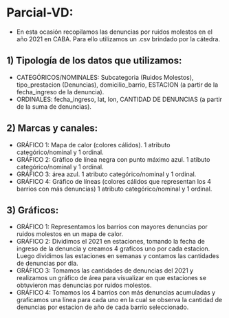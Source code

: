 # Parcial-VD:
- En esta ocasión recopilamos las denuncias por ruidos molestos en el año 2021 en CABA. Para ello utilizamos un .csv brindado por la cátedra.

## 1) Tipología de los datos que utilizamos:

- CATEGÓRICOS/NOMINALES: Subcategoria (Ruidos Molestos), tipo_prestacion (Denuncias), domicilio_barrio, ESTACION (a partir de la fecha_ingreso de la denuncia).
- ORDINALES: fecha_ingreso, lat, lon, CANTIDAD DE DENUNCIAS (a partir de la suma de denuncias).

## 2) Marcas y canales:

- GRÁFICO 1: Mapa de calor (colores cálidos). 1 atributo categórico/nominal y 1 ordinal.
- GRÁFICO 2: Gráfico de línea negra con punto máximo azul. 1 atibuto categórico/nominal y 1 ordinal.
- GRÁFICO 3: área azul. 1 atributo categórico/nominal y 1 ordinal.
- GRÁFICO 4: Gráfico de líneas (colores cálidos que representan los 4 barrios con más denuncias) 1 atributo categórico/nominal y 1 ordinal.

## 3) Gráficos:

- GRÁFICO 1: Representamos los barrios con mayores denuncias por ruidos molestos en un mapa de calor.
- GRÁFICO 2: Dividimos el 2021 en estaciones, tomando la fecha de ingreso de la denuncia y creamos 4 graficos uno por cada estacion. Luego dividimos las estaciones en semanas y contamos las cantidades de denuncias por día.
- GRÁFICO 3: Tomamos las cantidades de denuncias del 2021 y realizamos un gráfico de área para visualizar en que estaciones se obtuvieron mas denuncias por ruidos molestos.
- GRÁFICO 4: Tomamos los 4 barrios con más denuncias acumuladas y graficamos una línea para cada uno en la cual se observa la cantidad de denuncias por estacion de año de cada barrio seleccionado.
